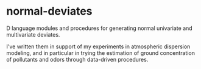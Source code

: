 # normal-deviates

D language modules and procedures for generating normal univariate and multivariate deviates.

I've written them in support of my experiments in atmospheric dispersion modeling, and in particular in trying the estimation of ground concentration of pollutants and odors through data-driven procedures.
